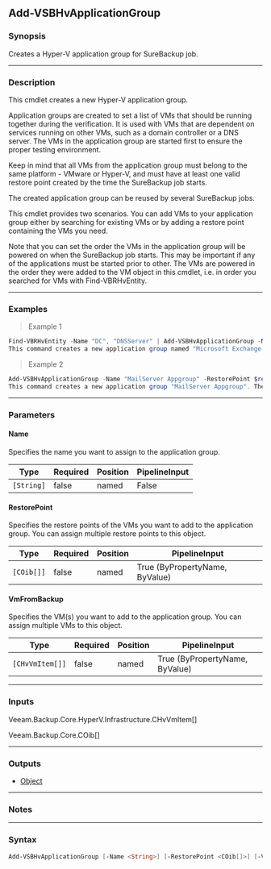 Add-VSBHvApplicationGroup
-------------------------

### Synopsis
Creates a Hyper-V application group for SureBackup job.

---

### Description

This cmdlet creates a new Hyper-V application group.

Application groups are created to set a list of VMs that should be running together during the verification. It is used with VMs that are dependent on services running on other VMs, such as a domain controller or a DNS server. The VMs in the application group are started first to ensure the proper testing environment.

Keep in mind that all VMs from the application group must belong to the same platform - VMware or Hyper-V, and must have at least one valid restore point created by the time the SureBackup job starts.

The created application group can be reused by several SureBackup jobs.

This cmdlet provides two scenarios. You can add VMs to your application group either by searching for existing VMs or by adding a restore point containing the VMs you need.

Note that you can set the order the VMs in the application group will be powered on when the SureBackup job starts. This may be important if any of the applications must be started prior to other. The VMs are powered in the order they were added to the VM object in this cmdlet, i.e. in order you searched for VMs with Find-VBRHvEntity.

---

### Examples
> Example 1

```PowerShell
Find-VBRHvEntity -Name "DC", "DNSServer" | Add-VSBHvApplicationGroup -Name "Microsoft Exchange Appgroup"
This command creates a new application group named "Microsoft Exchange Appgroup".The VMs that should be included into the application group are obtained with Find-VBRHvEntity and piped down. The VMs are obtained in the order they must boot when the SureBackup job starts.
```
> Example 2

```PowerShell
Add-VSBHvApplicationGroup -Name "MailServer Appgroup" -RestorePoint $restorepoint
This command creates a new application group "MailServer Appgroup". The restore point object is obtained with Get-VBRRestorePoint and assigned to the variable beforehand.
```

---

### Parameters
#### **Name**
Specifies the name you want to assign to the application group.

|Type      |Required|Position|PipelineInput|
|----------|--------|--------|-------------|
|`[String]`|false   |named   |False        |

#### **RestorePoint**
Specifies the restore points of the VMs you want to add to the application group. You can assign multiple restore points to this object.

|Type      |Required|Position|PipelineInput                 |
|----------|--------|--------|------------------------------|
|`[COib[]]`|false   |named   |True (ByPropertyName, ByValue)|

#### **VmFromBackup**
Specifies the VM(s) you want to add to the application group. You can assign multiple VMs to this object.

|Type           |Required|Position|PipelineInput                 |
|---------------|--------|--------|------------------------------|
|`[CHvVmItem[]]`|false   |named   |True (ByPropertyName, ByValue)|

---

### Inputs
Veeam.Backup.Core.HyperV.Infrastructure.CHvVmItem[]

Veeam.Backup.Core.COib[]

---

### Outputs
* [Object](https://learn.microsoft.com/en-us/dotnet/api/System.Object)

---

### Notes

---

### Syntax
```PowerShell
Add-VSBHvApplicationGroup [-Name <String>] [-RestorePoint <COib[]>] [-VmFromBackup <CHvVmItem[]>] [<CommonParameters>]
```
